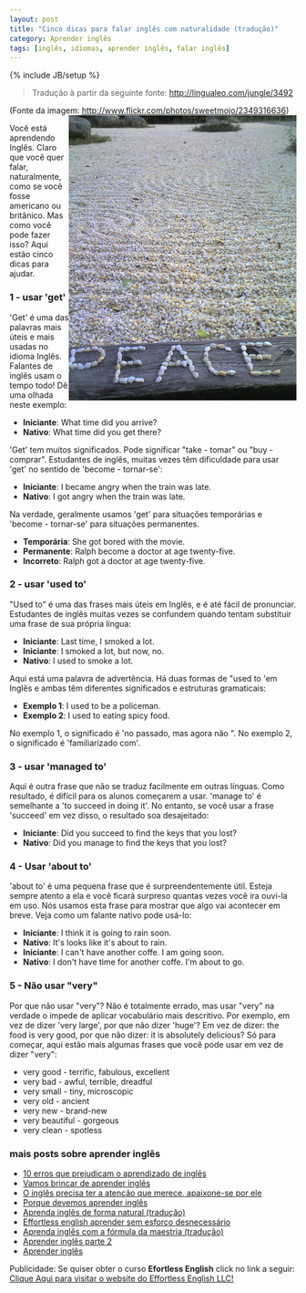 ```yaml
---
layout: post
title: "Cinco dicas para falar inglês com naturalidade (tradução)"
category: Aprender inglês
tags: [inglês, idiomas, aprender inglês, falar inglês]
---
```


{% include JB/setup %}

> Tradução à partir da seguinte fonte: http://lingualeo.com/jungle/3492 

(Fonte da imagem: http://www.flickr.com/photos/sweetmojo/2349316636)
<img src="/images/peace.jpg" style="float:right;" alt="Peace"/>

Você está aprendendo Inglês. Claro que você quer falar, naturalmente, como se você fosse americano ou britânico. Mas como você pode fazer isso? Aqui estão cinco dicas para ajudar.

### 1 - usar 'get'

'Get' é uma das palavras mais úteis e mais usadas no idioma Inglês. Falantes de inglês usam o tempo todo! Dê uma olhada neste exemplo:

- __Iniciante__: What time did you arrive?
- __Nativo__: What time did you get there?

'Get' tem muitos significados. Pode significar "take - tomar" ou "buy - comprar". Estudantes de inglês, muitas vezes têm dificuldade para usar 'get' no sentido de 'become - tornar-se':

- __Iniciante__: I became angry when the train was late. 
- __Nativo__: I got angry when the train was late.

Na verdade, geralmente usamos 'get' para situações temporárias e 'become - tornar-se' para situações permanentes.

- __Temporária__: She got bored with the movie.
- __Permanente__: Ralph become a doctor at age twenty-five.
- __Incorreto__: Ralph got a doctor at age twenty-five.

### 2 - usar 'used to'

"Used to" é uma das frases mais úteis em Inglês, e é até fácil de pronunciar. Estudantes de inglês muitas vezes se confundem quando tentam substituir uma frase de sua própria língua:

- __Iniciante__: Last time, I smoked a lot.
- __Iniciante__: I smoked a lot, but now, no.
- __Nativo__: I used to smoke a lot.

Aqui está uma palavra de advertência. Há duas formas de "used to 'em Inglês e ambas têm diferentes significados e estruturas gramaticais:
- __Exemplo 1__: I used to be a policeman.
- __Exemplo 2__: I used to eating spicy food.

No exemplo 1, o significado é 'no passado, mas agora não ". No exemplo 2, o significado é 'familiarizado com'.

### 3 - usar 'managed to'

Aqui é outra frase que não se traduz facilmente em outras línguas. Como resultado, é difícil para os alunos começarem a usar. 'manage to' é semelhante a 'to succeed in doing it'. No entanto, se você usar a frase 'succeed' em vez disso, o resultado soa desajeitado:

- __Iniciante__: Did you succeed to find the keys that you lost?
- __Nativo__: Did you manage to find the keys that you lost?


### 4 - Usar 'about to'

'about to' é uma pequena frase que é surpreendentemente útil. Esteja sempre atento a ela e você ficará surpreso quantas vezes você ira ouvi-la em uso. Nós usamos esta frase para mostrar que algo vai acontecer em breve. Veja como um falante nativo pode usá-lo:
- __Iniciante__: I think it is going to rain soon.
- __Nativo__: It's looks like it's about to rain.
- __Iniciante__: I can't have another coffe. I am going soon.
- __Nativo__: I don't have time for another coffe. I'm about to go.

### 5 - Não usar "very"

Por que não usar "very"? Não é totalmente errado, mas usar "very" na verdade o impede de aplicar vocabulário mais descritivo. Por exemplo, em vez de dizer 'very large', por que não dizer 'huge'? Em vez de dizer: the food is very good, por que não dizer: it is absolutely delicious?  Só para começar, aqui estão mais algumas frases que você pode usar em vez de dizer "very":

- very good - terrific, fabulous, excellent
- very bad - awful, terrible, dreadful
- very small - tiny, microscopic
- very old - ancient
- very new - brand-new
- very beautiful - gorgeous
- very clean - spotless


### mais posts sobre aprender inglês

<ul>
<li><a href='/10-erros-que-prejudicam-o-aprendizado-de-ingles/'>10 erros que prejudicam o aprendizado de inglês</a></li>

<li><a href='/vamos-brincar-de-aprender-ingles/'>Vamos brincar de aprender inglês</a></li>

<li><a href='/o-ingles-precisa-ter-a-atencao-que-merece-apaixone-se-por-ele/'>O inglês precisa ter a atenção que merece, apaixone-se por ele</a></li>
    
<li><a href='/por-que-devemos-aprender-ingles/'>Porque devemos aprender inglês</a></li>
 
<li><a href='/aprenda-ingles-de-forma-natural-traducao/'>Aprenda inglês de forma natural (tradução)</a></li>

<li><a href='/effortless-english-aprender-sem-esforco-desnecessario/'>Effortless english aprender sem esforço desnecessário</a></li>

<li><a href='/aprenda-ingles-com-a-formula-da-maestria-traducao/'>Aprenda inglês com a fórmula da maestria (tradução)</a></li>

<li><a href='/aprender-ingles-parte-2/'>Aprender inglês parte 2</a></li>
       
<li><a href='/aprender-ingles/'>Aprender inglês</a></li>

</ul> 

 
Publicidade:
Se quiser obter o curso <strong>Efortless English</strong> click no link a seguir: 
<a href="https://www.e-junkie.com/ecom/gb.php?cl=5336&amp;c=ib&amp;aff=60441" target="ejejcsingle">Clique Aqui para visitar o website do Effortless English LLC!</a> 
      

